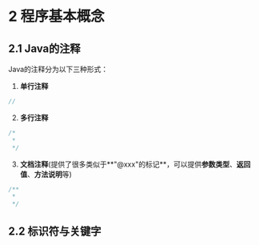 # 2 程序基本概念

## 2.1 Java的注释
Java的注释分为以下三种形式：
1. **单行注释**
```java
//
```
2. **多行注释**
```java
/*
 *
 */
 ```
3. **文档注释**(提供了很多类似于**"@xxx"的标记**，可以提供**参数类型**、**返回值**、**方法说明**等)
```java
/**
 *
 */
```

## 2.2 标识符与关键字
